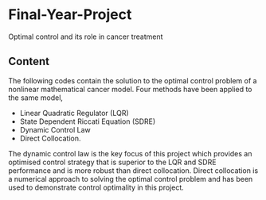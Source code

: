 # Final-Year-Project
Optimal control and its role in cancer treatment

## Content
The following codes contain the solution to the optimal control problem of a nonlinear mathematical cancer model. Four methods have been applied to the same model, 
- Linear Quadratic Regulator (LQR)  
- State Dependent Riccati Equation (SDRE)  
- Dynamic Control Law  
- Direct Collocation.    

The dynamic control law is the key focus of this project which provides an optimised control strategy that is superior to the LQR and SDRE performance and is more robust than direct collocation. Direct collocation is a numerical approach to solving the optimal control problem and has been used to demonstrate control optimality in this project. 


